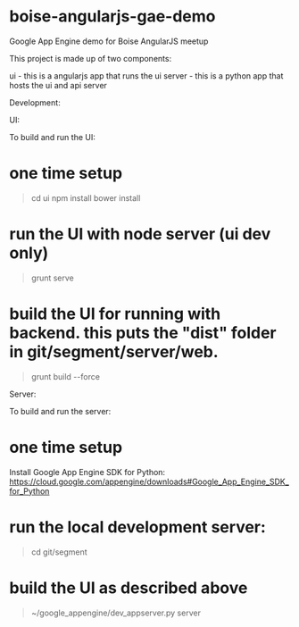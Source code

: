 boise-angularjs-gae-demo
========================

Google App Engine demo for Boise AngularJS meetup


This project is made up of two components:

 ui - this is a angularjs app that runs the ui
 server - this is a python app that hosts the ui and api server


Development:

UI: 

 To build and run the UI:

  # one time setup
  > cd ui
  > npm install 
  > bower install 

  # run the UI with node server (ui dev only)
  > grunt serve

  # build the UI for running with backend. this puts the "dist" folder in git/segment/server/web.
  > grunt build --force

Server:

 To build and run the server:

  # one time setup
  Install Google App Engine SDK for Python: https://cloud.google.com/appengine/downloads#Google_App_Engine_SDK_for_Python
  
  # run the local development server:
  > cd git/segment
  
  # build the UI as described above
  > ~/google_appengine/dev_appserver.py server